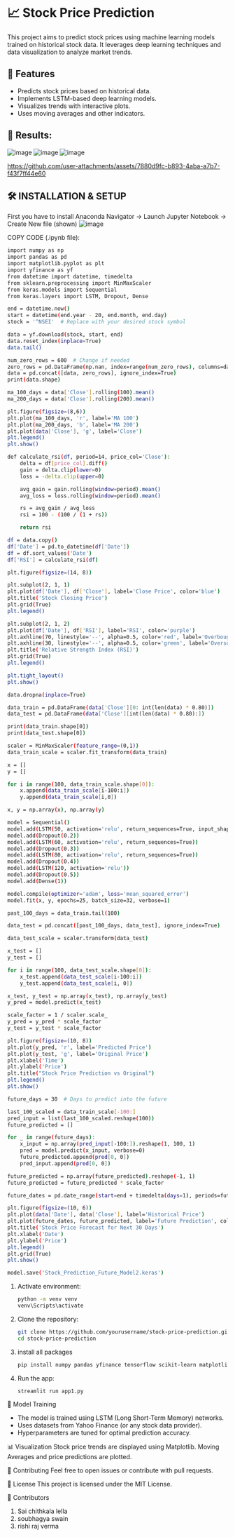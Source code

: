 # 📈 Stock Price Prediction

This project aims to predict stock prices using machine learning models trained on historical stock data. It leverages deep learning techniques and data visualization to analyze market trends.

## 🚀 Features
- Predicts stock prices based on historical data.
- Implements LSTM-based deep learning models.
- Visualizes trends with interactive plots.
- Uses moving averages and other indicators.

## 📸 Results:

![image](https://github.com/user-attachments/assets/3e35e20e-902f-4114-94d7-092f93bb4277)
![image](https://github.com/user-attachments/assets/c0ff3e3f-8a09-4133-a349-319b5f0fc7fb)
![image](https://github.com/user-attachments/assets/129774d8-d7f6-4936-8ab9-a2f89e48c07b)

https://github.com/user-attachments/assets/7880d9fc-b893-4aba-a7b7-f43f7ff44e60



## 🛠️ INSTALLATION & SETUP

First you have to install Anaconda Navigator  -> Launch Jupyter Notebook -> Create New file (shown)
![image](https://github.com/user-attachments/assets/44c97eb0-ace3-4845-afd2-0b23ab1768af)

COPY CODE (.ipynb file):
``` bash
import numpy as np
import pandas as pd
import matplotlib.pyplot as plt
import yfinance as yf
from datetime import datetime, timedelta
from sklearn.preprocessing import MinMaxScaler
from keras.models import Sequential
from keras.layers import LSTM, Dropout, Dense
```
``` bash
end = datetime.now()
start = datetime(end.year - 20, end.month, end.day)
stock = '^NSEI'  # Replace with your desired stock symbol

data = yf.download(stock, start, end)
data.reset_index(inplace=True)
data.tail()
```
``` bash
num_zero_rows = 600  # Change if needed
zero_rows = pd.DataFrame(np.nan, index=range(num_zero_rows), columns=data.columns)
data = pd.concat([data, zero_rows], ignore_index=True)
print(data.shape)
```
``` bash
ma_100_days = data['Close'].rolling(100).mean()
ma_200_days = data['Close'].rolling(200).mean()

plt.figure(figsize=(8,6))
plt.plot(ma_100_days, 'r', label='MA 100')
plt.plot(ma_200_days, 'b', label='MA 200')
plt.plot(data['Close'], 'g', label='Close')
plt.legend()
plt.show()

```
``` bash
def calculate_rsi(df, period=14, price_col='Close'):
    delta = df[price_col].diff()
    gain = delta.clip(lower=0)
    loss = -delta.clip(upper=0)

    avg_gain = gain.rolling(window=period).mean()
    avg_loss = loss.rolling(window=period).mean()

    rs = avg_gain / avg_loss
    rsi = 100 - (100 / (1 + rs))

    return rsi

df = data.copy()
df['Date'] = pd.to_datetime(df['Date'])
df = df.sort_values('Date')
df['RSI'] = calculate_rsi(df)
```
``` bash
plt.figure(figsize=(14, 8))

plt.subplot(2, 1, 1)
plt.plot(df['Date'], df['Close'], label='Close Price', color='blue')
plt.title('Stock Closing Price')
plt.grid(True)
plt.legend()

plt.subplot(2, 1, 2)
plt.plot(df['Date'], df['RSI'], label='RSI', color='purple')
plt.axhline(70, linestyle='--', alpha=0.5, color='red', label='Overbought (70)')
plt.axhline(30, linestyle='--', alpha=0.5, color='green', label='Oversold (30)')
plt.title('Relative Strength Index (RSI)')
plt.grid(True)
plt.legend()

plt.tight_layout()
plt.show()

```
``` bash
data.dropna(inplace=True)

data_train = pd.DataFrame(data['Close'][0: int(len(data) * 0.80)])
data_test = pd.DataFrame(data['Close'][int(len(data) * 0.80):])

print(data_train.shape[0])
print(data_test.shape[0])
```
``` bash
scaler = MinMaxScaler(feature_range=(0,1))
data_train_scale = scaler.fit_transform(data_train)

x = []
y = []

for i in range(100, data_train_scale.shape[0]):
    x.append(data_train_scale[i-100:i])
    y.append(data_train_scale[i,0])

x, y = np.array(x), np.array(y)
```
``` bash
model = Sequential()
model.add(LSTM(50, activation='relu', return_sequences=True, input_shape=(x.shape[1], 1)))
model.add(Dropout(0.2))
model.add(LSTM(60, activation='relu', return_sequences=True))
model.add(Dropout(0.3))
model.add(LSTM(80, activation='relu', return_sequences=True))
model.add(Dropout(0.4))
model.add(LSTM(120, activation='relu'))
model.add(Dropout(0.5))
model.add(Dense(1))

model.compile(optimizer='adam', loss='mean_squared_error')
model.fit(x, y, epochs=25, batch_size=32, verbose=1)
```
``` bash
past_100_days = data_train.tail(100)
```
``` bash
data_test = pd.concat([past_100_days, data_test], ignore_index=True)
```
``` bash
data_test_scale = scaler.transform(data_test)
```
``` bash
x_test = []
y_test = []

for i in range(100, data_test_scale.shape[0]):
    x_test.append(data_test_scale[i-100:i])
    y_test.append(data_test_scale[i, 0])
```
``` bash
x_test, y_test = np.array(x_test), np.array(y_test)
y_pred = model.predict(x_test)
```
``` bash
scale_factor = 1 / scaler.scale_
y_pred = y_pred * scale_factor
y_test = y_test * scale_factor
```
``` bash
plt.figure(figsize=(10, 8))
plt.plot(y_pred, 'r', label='Predicted Price')
plt.plot(y_test, 'g', label='Original Price')
plt.xlabel('Time')
plt.ylabel('Price')
plt.title("Stock Price Prediction vs Original")
plt.legend()
plt.show()
```
``` bash
future_days = 30  # Days to predict into the future

last_100_scaled = data_train_scale[-100:]
pred_input = list(last_100_scaled.reshape(100))
future_predicted = []

for _ in range(future_days):
    x_input = np.array(pred_input[-100:]).reshape(1, 100, 1)
    pred = model.predict(x_input, verbose=0)
    future_predicted.append(pred[0, 0])
    pred_input.append(pred[0, 0])

future_predicted = np.array(future_predicted).reshape(-1, 1)
future_predicted = future_predicted * scale_factor
```
``` bash
future_dates = pd.date_range(start=end + timedelta(days=1), periods=future_days)

plt.figure(figsize=(10, 6))
plt.plot(data['Date'], data['Close'], label='Historical Price')
plt.plot(future_dates, future_predicted, label='Future Prediction', color='orange')
plt.title('Stock Price Forecast for Next 30 Days')
plt.xlabel('Date')
plt.ylabel('Price')
plt.legend()
plt.grid(True)
plt.show()
```
``` bash
model.save('Stock_Prediction_Future_Model2.keras')
```

1. Activate environment:
   ```bash
   python -m venv venv
   venv\Scripts\activate
   ```
2. Clone the repository:
   ```bash
   git clone https://github.com/yourusername/stock-price-prediction.git
   cd stock-price-prediction
   ```
3. install all packages
   ``` bash
   pip install numpy pandas yfinance tensorflow scikit-learn matplotlib streamlit
   ```
4. Run the app:
   ```bash
   streamlit run app1.py
   ```


🧠 Model Training
- The model is trained using LSTM (Long Short-Term Memory) networks.
- Uses datasets from Yahoo Finance (or any stock data provider).
- Hyperparameters are tuned for optimal prediction accuracy.

📊 Visualization
Stock price trends are displayed using Matplotlib.
Moving Averages and price predictions are plotted.

🤝 Contributing
Feel free to open issues or contribute with pull requests.

📜 License
This project is licensed under the MIT License.

👥 Contributors
1. Sai chithkala lella
2. soubhagya swain
3. rishi raj verma
